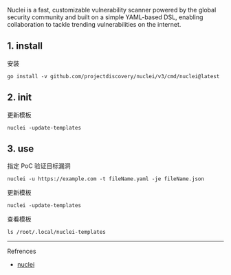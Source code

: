 Nuclei is a fast, customizable vulnerability scanner powered by the global security community and built on a simple YAML-based DSL, enabling collaboration to tackle trending vulnerabilities on the internet.

## 1. install

安装

```
go install -v github.com/projectdiscovery/nuclei/v3/cmd/nuclei@latest
```

## 2. init

更新模板

```
nuclei -update-templates
```

## 3. use

指定 PoC 验证目标漏洞

```
nuclei -u https://example.com -t fileName.yaml -je fileName.json
```

更新模板

```
nuclei -update-templates
```

查看模板

```
ls /root/.local/nuclei-templates
```

---

Refrences

- [nuclei](https://www.kali.org/tools/nuclei/)

